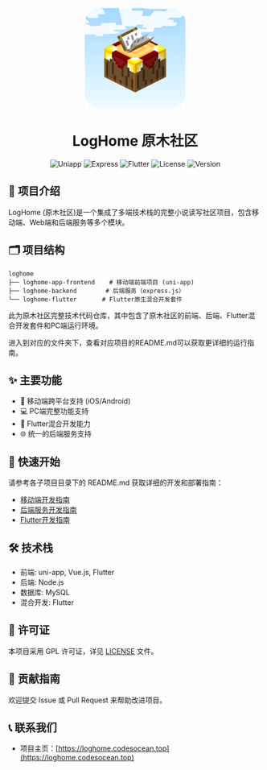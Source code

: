 <p align="center">
  <img src="static/applogo.png" alt="LogHome" width="200"/>
</p>

<h1 align="center">LogHome 原木社区</h1>

<p align="center">
  <img src="https://img.shields.io/badge/uniapp-Vue2-green" alt="Uniapp">
  <img src="https://img.shields.io/badge/Express.js-4.17.1-purple" alt="Express">
  <img src="https://img.shields.io/badge/Flutter-3.6.1-blue" alt="Flutter">
  <img src="https://img.shields.io/badge/License-GPL-pink" alt="License">
  <img src="https://img.shields.io/badge/version-2.5.3-orange" alt="Version">
</p>

## 📖 项目介绍

LogHome (原木社区)是一个集成了多端技术栈的完整小说读写社区项目，包含移动端、Web端和后端服务等多个模块。

## 🗂️ 项目结构

```text
loghome
├── loghome-app-frontend    # 移动端前端项目 (uni-app)
├── loghome-backend        # 后端服务（express.js）
└── loghome-flutter       # Flutter原生混合开发套件
```

此为原木社区完整技术代码仓库，其中包含了原木社区的前端、后端、Flutter混合开发套件和PC端运行环境。

进入到对应的文件夹下，查看对应项目的README.md可以获取更详细的运行指南。

## ✨ 主要功能

- 📱 移动端跨平台支持 (iOS/Android)
- 💻 PC端完整功能支持
- 🔄 Flutter混合开发能力
- 🌐 统一的后端服务支持

## 🚀 快速开始

请参考各子项目目录下的 README.md 获取详细的开发和部署指南：

- [移动端开发指南](loghome-app-frontend/README.md)
- [后端服务开发指南](loghome-backend/README.md)
- [Flutter开发指南](loghome-flutter/README.md)

## 🛠️ 技术栈

- 前端: uni-app, Vue.js, Flutter
- 后端: Node.js
- 数据库: MySQL
- 混合开发: Flutter

## 📄 许可证

本项目采用 GPL 许可证，详见 [LICENSE](LICENSE) 文件。

## 🤝 贡献指南

欢迎提交 Issue 或 Pull Request 来帮助改进项目。

## 📞 联系我们

- 项目主页：[https://loghome.codesocean.top](https://loghome.codesocean.top)
